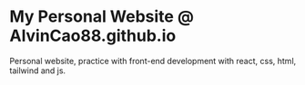 # My Personal Website @  AlvinCao88.github.io
Personal website, practice with front-end development with react, css, html, tailwind and js.
